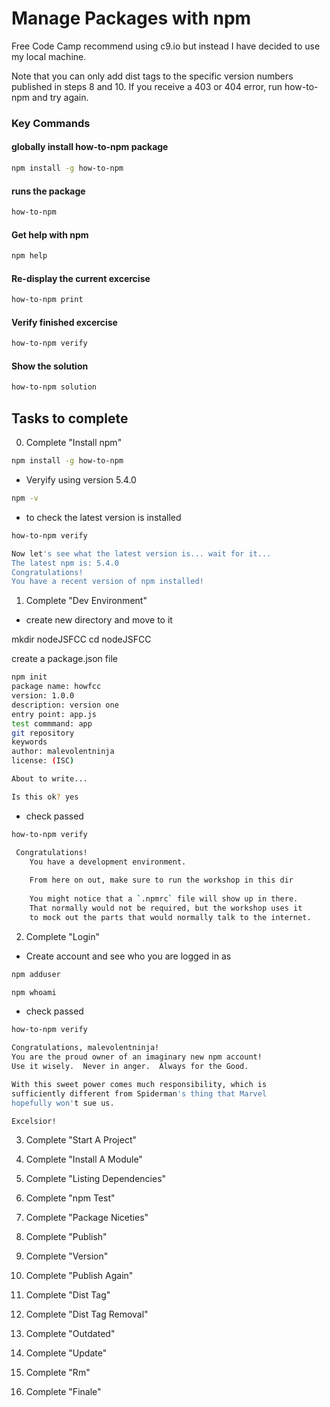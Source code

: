 # Manage Packages with npm

Free Code Camp recommend using c9.io but instead I have decided to use my local machine. 

Note that you can only add dist tags to the specific version numbers published in steps 8 and 10. 
If you receive a 403 or 404 error, run how-to-npm and try again.


### Key Commands

#### globally install how-to-npm package

```sh
npm install -g how-to-npm
```

#### runs the package
```sh
how-to-npm
```

#### Get help with npm 
```sh
npm help 
```

#### Re-display the current excercise
```sh
how-to-npm print 
```

#### Verify finished excercise
```sh
how-to-npm verify 
```

#### Show the solution
```sh
how-to-npm solution 
```


## Tasks to complete 

00. Complete "Install npm"

```sh
npm install -g how-to-npm
```

* Veryify using version 5.4.0
```sh
npm -v
```

* to check the latest version is installed
```sh
how-to-npm verify

Now let's see what the latest version is... wait for it...
The latest npm is: 5.4.0
Congratulations!
You have a recent version of npm installed!
```


01. Complete "Dev Environment"

* create new directory and move to it

mkdir nodeJSFCC
cd nodeJSFCC

create a package.json file
```sh
npm init
package name: howfcc
version: 1.0.0
description: version one
entry point: app.js
test commmand: app
git repository
keywords
author: malevolentninja
license: (ISC)

About to write...

Is this ok? yes
```

* check passed
```sh
how-to-npm verify

 Congratulations!
    You have a development environment.
    
    From here on out, make sure to run the workshop in this dir
    
    You might notice that a `.npmrc` file will show up in there.
    That normally would not be required, but the workshop uses it
    to mock out the parts that would normally talk to the internet.
```



02. Complete "Login"
* Create account and see who you are logged in as

```sh
npm adduser

npm whoami
```

* check passed
```sh
how-to-npm verify

Congratulations, malevolentninja!
You are the proud owner of an imaginary new npm account!
Use it wisely.  Never in anger.  Always for the Good.

With this sweet power comes much responsibility, which is
sufficiently different from Spiderman's thing that Marvel
hopefully won't sue us.

Excelsior!
```


03. Complete "Start A Project"

04. Complete "Install A Module"

05. Complete "Listing Dependencies"

06. Complete "npm Test"

07. Complete "Package Niceties"

08. Complete "Publish"

09. Complete "Version"

10. Complete "Publish Again"

11. Complete "Dist Tag"

12. Complete "Dist Tag Removal"

13. Complete "Outdated"

14. Complete "Update"

15. Complete "Rm"

16. Complete "Finale"
